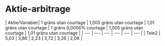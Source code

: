 # Aktie-arbitrage





| Aktie/Variabler| 1 gräns utan courtage | 1,005 gräns utan courtage | 1,01 gräns utan courtage | 1 gräns 0,0006% courtage | 1,005 gräns utan courtage | 1,01 gräns utan courtage |
| --- | --- | --- | --- | --- | --- |
| Tele2 | 5,03 | 3,86 | 2,23 | 3,72 | 3,26 | 2,08 |
